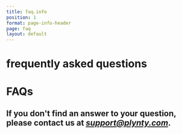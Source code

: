 ```yaml
---
title: faq.info
position: 1
format: page-info-header
page: faq
layout: default
---
```


<div class="hide-xs"><h1>frequently asked questions</h1></div>
<div class="hide-md hide-lg hidden-xlg hide-sm"><h1>FAQs</h1></div>

## If you don't find an answer to your question, please contact us at *[support@plynty.com](mailto:support@plynty.com)*.